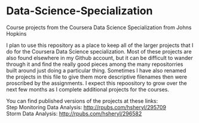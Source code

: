 # Data-Science-Specialization
Course projects from the Coursera Data Science Specialization from Johns Hopkins

I plan to use this repository as a place to keep all of the larger projects that I do for the Coursera Data Science specialization.  Most of these projects are also found elsewhere in my Github account, but it can be difficult to wander through it and find the really good pieces among the many repositorries built around just doing a particular thing.  Sometimes I have also renamed the projects in this file to give them more descriptive filenames then were proscribed by the assignments.  I expect this repoository to grow over the next few months as I complete additional projects for the courses.

You can find published versions of the projects at these links:  
Step Monitoring Data Analysis: http://rpubs.com/hsheryl/295709  
Storm Data Analysis: http://rpubs.com/hsheryl/296582  
